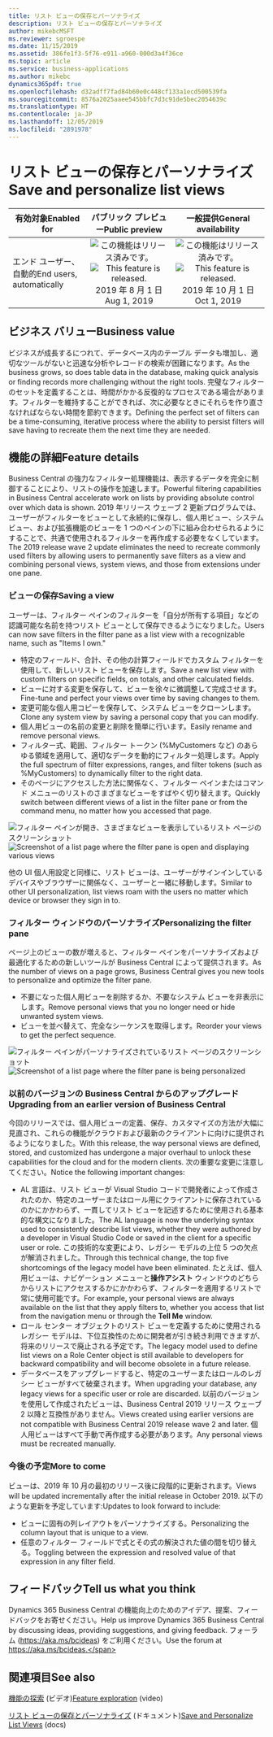 ```yaml
---
title: リスト ビューの保存とパーソナライズ
description: リスト ビューの保存とパーソナライズ
author: mikebcMSFT
ms.reviewer: sgroespe
ms.date: 11/15/2019
ms.assetid: 386fe1f3-5f76-e911-a960-000d3a4f36ce
ms.topic: article
ms.service: business-applications
ms.author: mikebc
dynamics365pdf: true
ms.openlocfilehash: d32adff7fad84b60e0c448cf133a1ecd500539fa
ms.sourcegitcommit: 8576a2025aaee545bbfc7d3c91de5bec2054639c
ms.translationtype: HT
ms.contentlocale: ja-JP
ms.lasthandoff: 12/05/2019
ms.locfileid: "2891978"
---
```

# <a name="save-and-personalize-list-views"></a><span data-ttu-id="40472-103">リスト ビューの保存とパーソナライズ</span><span class="sxs-lookup"><span data-stu-id="40472-103">Save and personalize list views</span></span>


| <span data-ttu-id="40472-104">有効対象</span><span class="sxs-lookup"><span data-stu-id="40472-104">Enabled for</span></span>    |  <span data-ttu-id="40472-105">パブリック プレビュー</span><span class="sxs-lookup"><span data-stu-id="40472-105">Public preview</span></span> | <span data-ttu-id="40472-106">一般提供</span><span class="sxs-lookup"><span data-stu-id="40472-106">General availability</span></span> | 
| ---------- | :----------: |:----------: |
|<span data-ttu-id="40472-107">エンド ユーザー、自動的</span><span class="sxs-lookup"><span data-stu-id="40472-107">End users, automatically</span></span>|<span data-ttu-id="40472-108">![この機能はリリース済みです。](/dynamics365-release-plan/media/green-checkmark.png "この機能はリリース済みです。")</span><span class="sxs-lookup"><span data-stu-id="40472-108">![This feature is released.](/dynamics365-release-plan/media/green-checkmark.png "This feature is released.")</span></span> <span data-ttu-id="40472-109">2019 年 8 月 1 日</span><span class="sxs-lookup"><span data-stu-id="40472-109">Aug 1, 2019</span></span>| <span data-ttu-id="40472-110">![この機能はリリース済みです。](/dynamics365-release-plan/media/green-checkmark.png "この機能はリリース済みです。")</span><span class="sxs-lookup"><span data-stu-id="40472-110">![This feature is released.](/dynamics365-release-plan/media/green-checkmark.png "This feature is released.")</span></span> <span data-ttu-id="40472-111">2019 年 10 月 1 日</span><span class="sxs-lookup"><span data-stu-id="40472-111">Oct 1, 2019</span></span>|


## <a name="business-value"></a><span data-ttu-id="40472-112">ビジネス バリュー</span><span class="sxs-lookup"><span data-stu-id="40472-112">Business value</span></span>
<!-- bv start -->
<span data-ttu-id="40472-113">ビジネスが成長するにつれて、データベース内のテーブル データも増加し、適切なツールがないと迅速な分析やレコードの検索が困難になります。</span><span class="sxs-lookup"><span data-stu-id="40472-113">As the business grows, so does table data in the database, making quick analysis or finding records more challenging without the right tools.</span></span> <span data-ttu-id="40472-114">完璧なフィルターのセットを定義することは、時間がかかる反復的なプロセスである場合があります。フィルターを維持することができれば、次に必要なときにそれらを作り直さなければならない時間を節約できます。</span><span class="sxs-lookup"><span data-stu-id="40472-114">Defining the perfect set of filters can be a time-consuming, iterative process where the ability to persist filters will save having to recreate them the next time they are needed.</span></span>
<!-- bv end -->



## <a name="feature-details"></a><span data-ttu-id="40472-115">機能の詳細</span><span class="sxs-lookup"><span data-stu-id="40472-115">Feature details</span></span>
<!--feature detail start -->
<span data-ttu-id="40472-116">Business Central の強力なフィルター処理機能は、表示するデータを完全に制御することにより、リストの操作を加速します。</span><span class="sxs-lookup"><span data-stu-id="40472-116">Powerful filtering capabilities in Business Central accelerate work on lists by providing absolute control over which data is shown.</span></span> <span data-ttu-id="40472-117">2019 年リリース ウェーブ 2 更新プログラムでは、ユーザーがフィルターをビューとして永続的に保存し、個人用ビュー、システム ビュー、および拡張機能のビューを 1 つのペインの下に組み合わせられるようにすることで、共通で使用されるフィルターを再作成する必要をなくしています。</span><span class="sxs-lookup"><span data-stu-id="40472-117">The 2019 release wave 2 update eliminates the need to recreate commonly used filters by allowing users to permanently save filters as a view and combining personal views, system views, and those from extensions under one pane.</span></span>

### <a name="saving-a-view"></a><span data-ttu-id="40472-118">ビューの保存</span><span class="sxs-lookup"><span data-stu-id="40472-118">Saving a view</span></span>
<span data-ttu-id="40472-119">ユーザーは、フィルター ペインのフィルターを「自分が所有する項目」などの認識可能な名前を持つリスト ビューとして保存できるようになりました。</span><span class="sxs-lookup"><span data-stu-id="40472-119">Users can now save filters in the filter pane as a list view with a recognizable name, such as "Items I own."</span></span>

- <span data-ttu-id="40472-120">特定のフィールド、合計、その他の計算フィールドでカスタム フィルターを使用して、新しいリスト ビューを保存します。</span><span class="sxs-lookup"><span data-stu-id="40472-120">Save a new list view with custom filters on specific fields, on totals, and other calculated fields.</span></span>
- <span data-ttu-id="40472-121">ビューに対する変更を保存して、ビューを徐々に微調整して完成させます。</span><span class="sxs-lookup"><span data-stu-id="40472-121">Fine-tune and perfect your views over time by saving changes to them.</span></span>
- <span data-ttu-id="40472-122">変更可能な個人用コピーを保存して、システム ビューをクローンします。</span><span class="sxs-lookup"><span data-stu-id="40472-122">Clone any system view by saving a personal copy that you can modify.</span></span>
- <span data-ttu-id="40472-123">個人用ビューの名前の変更と削除を簡単に行います。</span><span class="sxs-lookup"><span data-stu-id="40472-123">Easily rename and remove personal views.</span></span>
- <span data-ttu-id="40472-124">フィルター式、範囲、フィルター トークン (%MyCustomers など) のあらゆる領域を適用して、適切なデータを動的にフィルター処理します。</span><span class="sxs-lookup"><span data-stu-id="40472-124">Apply the full spectrum of filter expressions, ranges, and filter tokens (such as %MyCustomers) to dynamically filter to the right data.</span></span>
- <span data-ttu-id="40472-125">そのページにアクセスした方法に関係なく、フィルター ペインまたはコマンド メニューのリストのさまざまなビューをすばやく切り替えます。</span><span class="sxs-lookup"><span data-stu-id="40472-125">Quickly switch between different views of a list in the filter pane or from the command menu, no matter how you accessed that page.</span></span>

<span data-ttu-id="40472-126">![フィルター ペインが開き、さまざまなビューを表示しているリスト ページのスクリーンショット](media/save-views-3000x2000.png "フィルター ペインが開き、さまざまなビューを表示しているリスト ページのスクリーンショット")</span><span class="sxs-lookup"><span data-stu-id="40472-126">![Screenshot of a list page where the filter pane is open and displaying various views](media/save-views-3000x2000.png "Screenshot of a list page where the filter pane is open and displaying various views")</span></span>

<!-- Picture 1 -->
<span data-ttu-id="40472-127">他の UI 個人用設定と同様に、リスト ビューは、ユーザーがサインインしているデバイスやブラウザーに関係なく、ユーザーと一緒に移動します。</span><span class="sxs-lookup"><span data-stu-id="40472-127">Similar to other UI personalization, list views roam with the users no matter which device or browser they sign in to.</span></span>

### <a name="personalizing-the-filter-pane"></a><span data-ttu-id="40472-128">フィルター ウィンドウのパーソナライズ</span><span class="sxs-lookup"><span data-stu-id="40472-128">Personalizing the filter pane</span></span>
<span data-ttu-id="40472-129">ページ上のビューの数が増えると、フィルター ペインをパーソナライズおよび最適化するための新しいツールが Business Central によって提供されます。</span><span class="sxs-lookup"><span data-stu-id="40472-129">As the number of views on a page grows, Business Central gives you new tools to personalize and optimize the filter pane.</span></span>

- <span data-ttu-id="40472-130">不要になった個人用ビューを削除するか、不要なシステム ビューを非表示にします。</span><span class="sxs-lookup"><span data-stu-id="40472-130">Remove personal views that you no longer need or hide unwanted system views.</span></span>
- <span data-ttu-id="40472-131">ビューを並べ替えて、完全なシーケンスを取得します。</span><span class="sxs-lookup"><span data-stu-id="40472-131">Reorder your views to get the perfect sequence.</span></span>

<span data-ttu-id="40472-132">![フィルター ペインがパーソナライズされているリスト ページのスクリーンショット](media/view-personalization-3000x2000.png "フィルター ペインがパーソナライズされているリスト ページのスクリーンショット")</span><span class="sxs-lookup"><span data-stu-id="40472-132">![Screenshot of a list page where the filter pane is being personalized](media/view-personalization-3000x2000.png "Screenshot of a list page where the filter pane is being personalized")</span></span>
<!-- Picture 2 -->

### <a name="upgrading-from-an-earlier-version-of-business-central"></a><span data-ttu-id="40472-133">以前のバージョンの Business Central からのアップグレード</span><span class="sxs-lookup"><span data-stu-id="40472-133">Upgrading from an earlier version of Business Central</span></span>
<span data-ttu-id="40472-134">今回のリリースでは、個人用ビューの定義、保存、カスタマイズの方法が大幅に見直され、これらの機能がクラウドおよび最新のクライアントに向けに提供されるようになりました。</span><span class="sxs-lookup"><span data-stu-id="40472-134">With this release, the way personal views are defined, stored, and customized has undergone a major overhaul to unlock these capabilities for the cloud and for the modern clients.</span></span> <span data-ttu-id="40472-135">次の重要な変更に注意してください。</span><span class="sxs-lookup"><span data-stu-id="40472-135">Notice the following important changes:</span></span>

- <span data-ttu-id="40472-136">AL 言語は、リスト ビューが Visual Studio コードで開発者によって作成されたのか、特定のユーザーまたはロール用にクライアントに保存されているのかにかかわらず、一貫してリスト ビューを記述するために使用される基本的な構文になりました。</span><span class="sxs-lookup"><span data-stu-id="40472-136">The AL language is now the underlying syntax used to consistently describe list views, whether they were authored by a developer in Visual Studio Code or saved in the client for a specific user or role.</span></span> <span data-ttu-id="40472-137">この技術的な変更により、レガシー モデルの上位 5 つの欠点が解消されました。</span><span class="sxs-lookup"><span data-stu-id="40472-137">Through this technical change, the top five shortcomings of the legacy model have been eliminated.</span></span> <span data-ttu-id="40472-138">たとえば、個人用ビューは、ナビゲーション メニューと**操作アシスト** ウィンドウのどちらからリストにアクセスするかにかかわらず、フィルターを適用するリストで常に使用可能です。</span><span class="sxs-lookup"><span data-stu-id="40472-138">For example, your personal views are always available on the list that they apply filters to, whether you access that list from the navigation menu or through the **Tell Me** window.</span></span>
- <span data-ttu-id="40472-139">ロール センター オブジェクトのリスト ビューを定義するために使用されるレガシー モデルは、下位互換性のために開発者が引き続き利用できますが、将来のリリースで廃止される予定です。</span><span class="sxs-lookup"><span data-stu-id="40472-139">The legacy model used to define list views on a Role Center object is still available to developers for backward compatibility and will become obsolete in a future release.</span></span>
- <span data-ttu-id="40472-140">データベースをアップグレードすると、特定のユーザーまたはロールのレガシー ビューがすべて破棄されます。</span><span class="sxs-lookup"><span data-stu-id="40472-140">When upgrading your database, any legacy views for a specific user or role are discarded.</span></span> <span data-ttu-id="40472-141">以前のバージョンを使用して作成されたビューは、Business Central 2019 リリース ウェーブ 2 以降と互換性がありません。</span><span class="sxs-lookup"><span data-stu-id="40472-141">Views created using earlier versions are not compatible with Business Central 2019 release wave 2 and later.</span></span> <span data-ttu-id="40472-142">個人用ビューはすべて手動で再作成する必要があります。</span><span class="sxs-lookup"><span data-stu-id="40472-142">Any personal views must be recreated manually.</span></span>

### <a name="more-to-come"></a><span data-ttu-id="40472-143">今後の予定</span><span class="sxs-lookup"><span data-stu-id="40472-143">More to come</span></span>
<span data-ttu-id="40472-144">ビューは、2019 年 10 月の最初のリリース後に段階的に更新されます。</span><span class="sxs-lookup"><span data-stu-id="40472-144">Views will be updated incrementally after the initial release in October 2019.</span></span> <span data-ttu-id="40472-145">以下のような更新を予定しています:</span><span class="sxs-lookup"><span data-stu-id="40472-145">Updates to look forward to include:</span></span>

- <span data-ttu-id="40472-146">ビューに固有の列レイアウトをパーソナライズする。</span><span class="sxs-lookup"><span data-stu-id="40472-146">Personalizing the column layout that is unique to a view.</span></span>
- <span data-ttu-id="40472-147">任意のフィルター フィールドで式とその式の解決された値の間を切り替える。</span><span class="sxs-lookup"><span data-stu-id="40472-147">Toggling between the expression and resolved value of that expression in any filter field.</span></span>
<!--feature detail end -->






## <a name="tell-us-what-you-think"></a><span data-ttu-id="40472-148">フィードバック</span><span class="sxs-lookup"><span data-stu-id="40472-148">Tell us what you think</span></span>
<span data-ttu-id="40472-149">Dynamics 365 Business Central の機能向上のためのアイデア、提案、フィードバックをお寄せください。</span><span class="sxs-lookup"><span data-stu-id="40472-149">Help us improve Dynamics 365 Business Central by discussing ideas, providing suggestions, and giving feedback.</span></span> <span data-ttu-id="40472-150">フォーラム (https://aka.ms/bcideas) をご利用ください。</span><span class="sxs-lookup"><span data-stu-id="40472-150">Use the forum at https://aka.ms/bcideas.</span></span>




## <a name="see-also"></a><span data-ttu-id="40472-151">関連項目</span><span class="sxs-lookup"><span data-stu-id="40472-151">See also</span></span>
<span data-ttu-id="40472-152">[機能の探索](https://aka.ms/ROGBC19RW2ROV7) (ビデオ)</span><span class="sxs-lookup"><span data-stu-id="40472-152">[Feature exploration](https://aka.ms/ROGBC19RW2ROV7) (video)</span></span>

<span data-ttu-id="40472-153">[リスト ビューの保存とパーソナライズ](https://docs.microsoft.com/dynamics365/business-central/ui-views) (ドキュメント)</span><span class="sxs-lookup"><span data-stu-id="40472-153">[Save and Personalize List Views](https://docs.microsoft.com/dynamics365/business-central/ui-views) (docs)</span></span>
